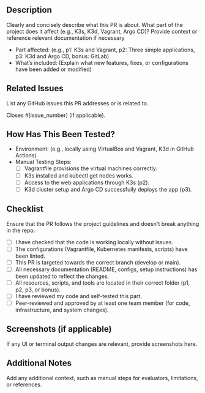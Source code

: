 ## Description
Clearly and concisely describe what this PR is about. What part of the project does it affect (e.g., K3s, K3d, Vagrant, Argo CD)? Provide context or reference relevant documentation if necessary

- Part affected: (e.g., p1: K3s and Vagrant, p2: Three simple applications, p3: K3d and Argo CD, bonus: GitLab)
- What’s included: (Explain what new features, fixes, or configurations have been added or modified)

## Related Issues
List any GitHub issues this PR addresses or is related to.

Closes #[issue_number] (if applicable).

## How Has This Been Tested?
- Environment: (e.g., locally using VirtualBox and Vagrant, K3d in GitHub Actions)
- Manual Testing Steps:
  - [ ] Vagrantfile provisions the virtual machines correctly.
  - [ ] K3s installed and kubectl get nodes works.
  - [ ] Access to the web applications through K3s (p2).
  - [ ] K3d cluster setup and Argo CD successfully deploys the app (p3).

## Checklist
Ensure that the PR follows the project guidelines and doesn't break anything in the repo.

   - [ ] I have checked that the code is working locally without issues.
   - [ ] The configurations (Vagrantfile, Kubernetes manifests, scripts) have been linted.
   - [ ] This PR is targeted towards the correct branch (develop or main).
   - [ ] All necessary documentation (README, configs, setup instructions) has been updated to reflect the changes.
   - [ ] All resources, scripts, and tools are located in their correct folder (p1, p2, p3, or bonus).
   - [ ] I have reviewed my code and self-tested this part.
   - [ ] Peer-reviewed and approved by at least one team member (for code, infrastructure, and system changes).

## Screenshots (if applicable)
If any UI or terminal output changes are relevant, provide screenshots here.

## Additional Notes
Add any additional context, such as manual steps for evaluators, limitations, or references.
